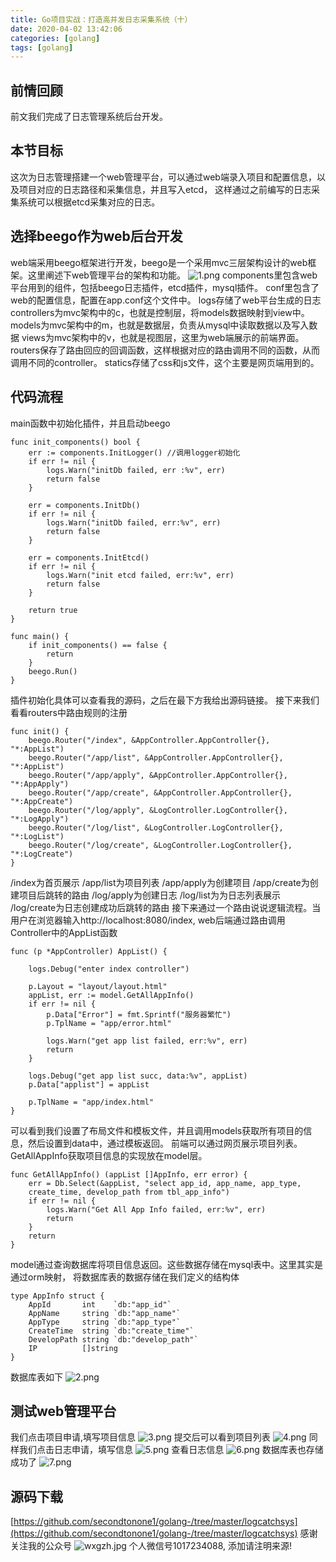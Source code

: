 ```yaml
---
title: Go项目实战：打造高并发日志采集系统（十）
date: 2020-04-02 13:42:06
categories: [golang]
tags: [golang]
---
```

## 前情回顾
前文我们完成了日志管理系统后台开发。
## 本节目标
这次为日志管理搭建一个web管理平台，可以通过web端录入项目和配置信息，以及项目对应的日志路径和采集信息，并且写入etcd，
这样通过之前编写的日志采集系统可以根据etcd采集对应的日志。
<!--more-->
## 选择beego作为web后台开发
web端采用beego框架进行开发，beego是一个采用mvc三层架构设计的web框架。这里阐述下web管理平台的架构和功能。
![1.png](1.png)
components里包含web平台用到的组件，包括beego日志插件，etcd插件，mysql插件。
conf里包含了web的配置信息，配置在app.conf这个文件中。
logs存储了web平台生成的日志
controllers为mvc架构中的c，也就是控制层，将models数据映射到view中。
models为mvc架构中的m，也就是数据层，负责从mysql中读取数据以及写入数据
views为mvc架构中的v，也就是视图层，这里为web端展示的前端界面。
routers保存了路由回应的回调函数，这样根据对应的路由调用不同的函数，从而调用不同的controller。
statics存储了css和js文件，这个主要是网页端用到的。
## 代码流程
main函数中初始化插件，并且启动beego
``` golang
func init_components() bool {
	err := components.InitLogger() //调用logger初始化
	if err != nil {
		logs.Warn("initDb failed, err :%v", err)
		return false
	}

	err = components.InitDb()
	if err != nil {
		logs.Warn("initDb failed, err:%v", err)
		return false
	}

	err = components.InitEtcd()
	if err != nil {
		logs.Warn("init etcd failed, err:%v", err)
		return false
	}

	return true
}

func main() {
	if init_components() == false {
		return
	}
	beego.Run()
}
```
插件初始化具体可以查看我的源码，之后在最下方我给出源码链接。
接下来我们看看routers中路由规则的注册
``` golang
func init() {
	beego.Router("/index", &AppController.AppController{}, "*:AppList")
	beego.Router("/app/list", &AppController.AppController{}, "*:AppList")
	beego.Router("/app/apply", &AppController.AppController{}, "*:AppApply")
	beego.Router("/app/create", &AppController.AppController{}, "*:AppCreate")
	beego.Router("/log/apply", &LogController.LogController{}, "*:LogApply")
	beego.Router("/log/list", &LogController.LogController{}, "*:LogList")
	beego.Router("/log/create", &LogController.LogController{}, "*:LogCreate")
}
```
/index为首页展示
/app/list为项目列表
/app/apply为创建项目
/app/create为创建项目后跳转的路由
/log/apply为创建日志
/log/list为为日志列表展示
/log/create为日志创建成功后跳转的路由
接下来通过一个路由说说逻辑流程。当用户在浏览器输入http://localhost:8080/index, 
web后端通过路由调用Controller中的AppList函数
``` golang
func (p *AppController) AppList() {

	logs.Debug("enter index controller")

	p.Layout = "layout/layout.html"
	appList, err := model.GetAllAppInfo()
	if err != nil {
		p.Data["Error"] = fmt.Sprintf("服务器繁忙")
		p.TplName = "app/error.html"

		logs.Warn("get app list failed, err:%v", err)
		return
	}

	logs.Debug("get app list succ, data:%v", appList)
	p.Data["applist"] = appList

	p.TplName = "app/index.html"
}
```
可以看到我们设置了布局文件和模板文件，并且调用models获取所有项目的信息，然后设置到data中，通过模板返回。
前端可以通过网页展示项目列表。GetAllAppInfo获取项目信息的实现放在model层。
``` golang
func GetAllAppInfo() (appList []AppInfo, err error) {
    err = Db.Select(&appList, "select app_id, app_name, app_type, 
    create_time, develop_path from tbl_app_info")
	if err != nil {
		logs.Warn("Get All App Info failed, err:%v", err)
		return
	}
	return
}
```
model通过查询数据库将项目信息返回。这些数据存储在mysql表中。这里其实是通过orm映射，
将数据库表的数据存储在我们定义的结构体
``` golang
type AppInfo struct {
	AppId       int    `db:"app_id"`
	AppName     string `db:"app_name"`
	AppType     string `db:"app_type"`
	CreateTime  string `db:"create_time"`
	DevelopPath string `db:"develop_path"`
	IP          []string
}
```
数据库表如下
![2.png](2.png)
## 测试web管理平台
我们点击项目申请,填写项目信息
![3.png](3.png)
提交后可以看到项目列表
![4.png](4.png)
同样我们点击日志申请，填写信息
![5.png](5.png)
查看日志信息
![6.png](6.png)
数据库表也存储成功了
![7.png](7.png)
## 源码下载
[https://github.com/secondtonone1/golang-/tree/master/logcatchsys](https://github.com/secondtonone1/golang-/tree/master/logcatchsys)
感谢关注我的公众号
![wxgzh.jpg](wxgzh.jpg)
个人微信号1017234088, 添加请注明来源!